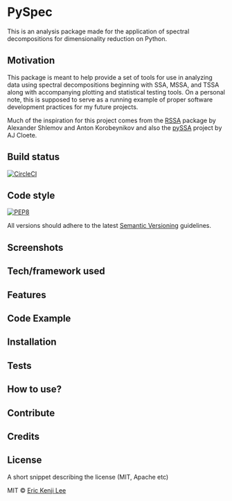 # PySpec
This is an analysis package made for the application of spectral decompositions for dimensionality reduction on Python.

## Motivation
This package is meant to help provide a set of tools for use in analyzing data using spectral decompositions beginning with SSA,
MSSA, and TSSA along with accompanying plotting and statistical testing tools. On a personal note, this is supposed to serve as a running example of proper software development practices for my future projects.

Much of the inspiration for this project comes from the [RSSA](https://github.com/asl/rssa) package by Alexander Shlemov and Anton Korobeynikov and also the [pySSA](https://github.com/aj-cloete/pySSA) project by AJ Cloete.


## Build status
[![CircleCI](https://circleci.com/gh/EricKenjiLee/PySpec/tree/master.svg?style=svg)](https://circleci.com/gh/EricKenjiLee/PySpec/tree/master)

## Code style
[![PEP8](https://img.shields.io/badge/code%20style-pep8-green.svg)](https://www.python.org/dev/peps/pep-0008/)

All versions should adhere to the latest [Semantic Versioning](https://semver.org/) guidelines.
 
## Screenshots


## Tech/framework used

## Features

## Code Example

## Installation

## Tests

## How to use?

## Contribute

## Credits

## License
A short snippet describing the license (MIT, Apache etc)

MIT © [Eric Kenji Lee]()
